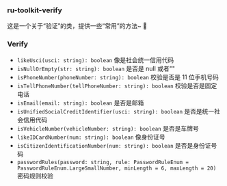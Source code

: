 ### ru-toolkit-verify

这是一个关于“验证”的类，提供一些“常用”的方法~ 💃

### Verify

- `likeUsci(usci: string): boolean` 像是社会统一信用代码
- `isNullOrEmpty(str: string): boolean` 是否是 null 或者""
- `isPhoneNumber(phoneNumber: string): boolean` 校验是否是 11 位手机号码
- `isTellPhoneNumber(tellPhoneNumber: string): boolean` 校验是否是固定电话
- `isEmail(email: string): boolean` 是否是邮箱
- `isUnifiedSocialCreditIdentifier(usci: string): boolean` 是否是统一社会信用代码 
- `isVehicleNumber(vehicleNumber: string): boolean` 是否是车牌号
- `likeIDCardNumber(num: string): boolean` 像身份证号
- `isCitizenIdentificationNumber(num: string): boolean` 是否是身份证号码
- `passwordRules(password: string, rule: PasswordRuleEnum = PasswordRuleEnum.LargeSmallNumber, minLength = 6, maxLength = 20)` 密码规则校验
